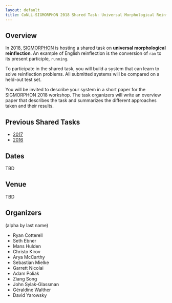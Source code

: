 ```yaml
---
layout: default
title: CoNLL-SIGMORPHON 2018 Shared Task: Universal Morphological Reinflection
---
```


## Overview

In 2018, [SIGMORPHON](https://sigmorphon.github.io/) is hosting a 
shared task on __universal morphological reinflection__. An example 
of English reinflection is the conversion of `ran` to its present 
participle, `running`.

To participate in the shared task, you will build a system that can
learn to solve reinflection problems.  All submitted systems will be 
compared on a held-out test set.

You will be invited to describe your system in a short paper for
the SIGMORPHON 2018 workshop.  The task organizers will write an
overview paper that describes the task and summarizes the different
approaches taken and their results.
  
## Previous Shared Tasks

- [2017](https://sites.google.com/view/conll-sigmorphon2017)
- [2016](http://ryancotterell.github.io/sigmorphon2016/)

## Dates

TBD

## Venue

TBD

## Organizers

(alpha by last name)

- Ryan Cotterell
- Seth Ebner
- Mans Hulden
- Christo Kirov
- Arya McCarthy
- Sebastian Mielke
- Garrett Nicolai
- Adam Poliak
- Ziang Song
- John Sylak-Glassman
- Géraldine Walther
- David Yarowsky
